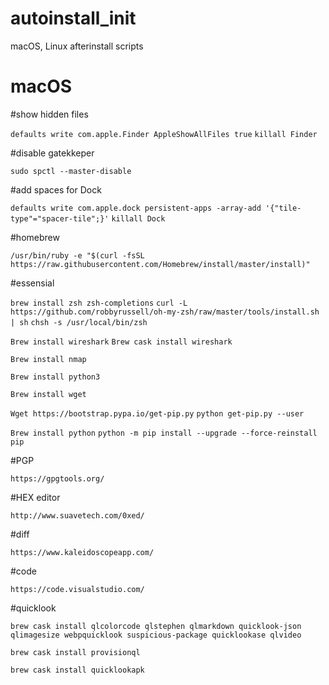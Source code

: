 # autoinstall_init
macOS, Linux afterinstall scripts


# macOS

#show hidden files

```defaults write com.apple.Finder AppleShowAllFiles true```
```killall Finder```

#disable gatekkeper

```sudo spctl --master-disable```

#add spaces for Dock

```defaults write com.apple.dock persistent-apps -array-add '{"tile-type"="spacer-tile";}'```
```killall Dock```

#homebrew 

```/usr/bin/ruby -e "$(curl -fsSL https://raw.githubusercontent.com/Homebrew/install/master/install)"```

#essensial

```brew install zsh zsh-completions```
```curl -L https://github.com/robbyrussell/oh-my-zsh/raw/master/tools/install.sh | sh```
```chsh -s /usr/local/bin/zsh```

```Brew install wireshark```
```Brew cask install wireshark```

```Brew install nmap```

```Brew install python3```

```Brew install wget```

```Wget https://bootstrap.pypa.io/get-pip.py```
```python get-pip.py --user```

```Brew install python```
```python -m pip install --upgrade --force-reinstall pip```


#PGP

```https://gpgtools.org/```

#HEX editor

```http://www.suavetech.com/0xed/```

#diff

```https://www.kaleidoscopeapp.com/```

#code

```https://code.visualstudio.com/```

#quicklook

```brew cask install qlcolorcode qlstephen qlmarkdown quicklook-json qlimagesize webpquicklook suspicious-package quicklookase qlvideo```

```brew cask install provisionql```

```brew cask install quicklookapk```

